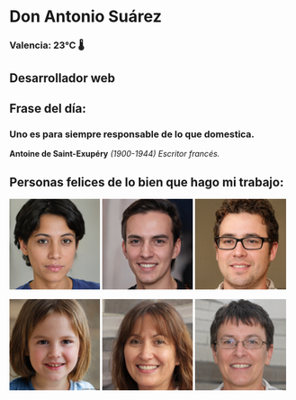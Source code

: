 # Don Antonio Suárez
### Valencia:  23°C 🌡️
## Desarrollador web
## Frase del día:
<!-- START QUOTE -->
### Uno es para siempre responsable de lo que domestica.
**Antoine de Saint-Exupéry** *(1900-1944) Escritor francés.*
<!-- END QUOTE -->






## Personas felices de lo bien que hago mi trabajo:

<p float="left">
  <img src="src/image_0.png" width="32%" />
  <img src="src/image_1.png" width="32%" /> 
  <img src="src/image_2.png" width="32%" />
</p>
<p float="left">
  <img src="src/image_3.png" width="32%" />
  <img src="src/image_4.png" width="32%" /> 
  <img src="src/image_5.png" width="32%" />
</p>